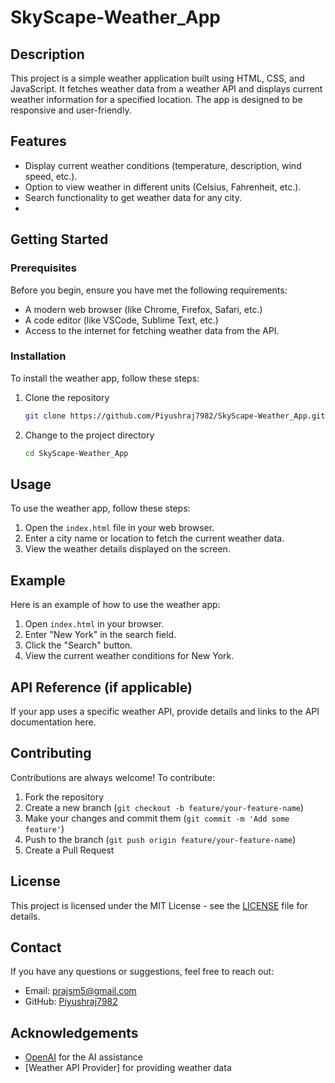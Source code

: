 # SkyScape-Weather_App

## Description
This project is a simple weather application built using HTML, CSS, and JavaScript. It fetches weather data from a weather API and displays current weather information for a specified location. The app is designed to be responsive and user-friendly.

## Features
- Display current weather conditions (temperature, description, wind speed, etc.).
- Option to view weather in different units (Celsius, Fahrenheit, etc.).
- Search functionality to get weather data for any city.
- 
## Getting Started

### Prerequisites
Before you begin, ensure you have met the following requirements:
- A modern web browser (like Chrome, Firefox, Safari, etc.)
- A code editor (like VSCode, Sublime Text, etc.)
- Access to the internet for fetching weather data from the API.

### Installation
To install the weather app, follow these steps:

1. Clone the repository
    ```bash
    git clone https://github.com/Piyushraj7982/SkyScape-Weather_App.git
    ```
2. Change to the project directory
    ```bash
    cd SkyScape-Weather_App
    ```

## Usage
To use the weather app, follow these steps:

1. Open the `index.html` file in your web browser.
2. Enter a city name or location to fetch the current weather data.
3. View the weather details displayed on the screen.

## Example
Here is an example of how to use the weather app:

1. Open `index.html` in your browser.
2. Enter "New York" in the search field.
3. Click the "Search" button.
4. View the current weather conditions for New York.

## API Reference (if applicable)
If your app uses a specific weather API, provide details and links to the API documentation here.

## Contributing
Contributions are always welcome! To contribute:

1. Fork the repository
2. Create a new branch (`git checkout -b feature/your-feature-name`)
3. Make your changes and commit them (`git commit -m 'Add some feature'`)
4. Push to the branch (`git push origin feature/your-feature-name`)
5. Create a Pull Request

## License
This project is licensed under the MIT License - see the [LICENSE](LICENSE) file for details.

## Contact
If you have any questions or suggestions, feel free to reach out:
- Email: prajsm5@gmail.com
- GitHub: [Piyushraj7982](https://github.com/Piyushraj7982)

## Acknowledgements
- [OpenAI](https://www.openai.com/) for the AI assistance
- [Weather API Provider] for providing weather data

